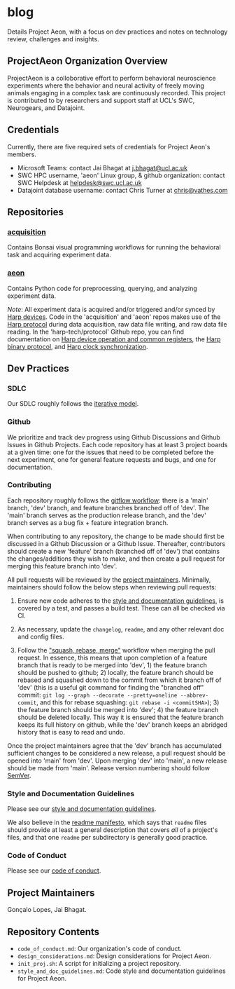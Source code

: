 # blog

Details Project Aeon, with a focus on dev practices and notes on technology review, challenges and insights.

## ProjectAeon Organization Overview

ProjectAeon is a colloborative effort to perform behavioral neuroscience experiments where the behavior and neural activity of freely moving animals engaging in a complex task are continuously recorded. This project is contributed to by researchers and support staff at UCL's SWC, Neurogears, and Datajoint.

## Credentials

Currently, there are five required sets of credentials for Project Aeon's members. 

- Microsoft Teams: contact Jai Bhagat at j.bhagat@ucl.ac.uk
- SWC HPC username, 'aeon' Linux group, & github organization: contact SWC Helpdesk at helpdesk@swc.ucl.ac.uk
- Datajoint database username: contact Chris Turner at chris@vathes.com 

## Repositories

### [acquisition](https://github.com/ProjectAeon/acquisition)

Contains Bonsai visual programming workflows for running the behavioral task and acquiring experiment data.

### [aeon](https://github.com/ProjectAeon/aeon)

Contains Python code for preprocessing, querying, and analyzing experiment data.

*Note*: All experiment data is acquired and/or triggered and/or synced by [Harp devices](https://www.cf-hw.org/harp). Code in the 'acquisition' and 'aeon' repos makes use of the [Harp protocol](https://github.com/harp-tech/protocol) during data acquisition, raw data file writing, and raw data file reading. In the 'harp-tech/protocol' Github repo, you can find documentation on [Harp device operation and common registers](https://github.com/harp-tech/protocol/blob/master/Device%201.0%201.4%2020200901.pdf), the [Harp binary protocol](https://github.com/harp-tech/protocol/blob/master/Binary%20Protocol%201.0%201.1%2020180223.pdf), and [Harp clock synchronization](https://github.com/harp-tech/protocol/blob/master/Synchronization%20Clock%201.0%201.0%2020200712.pdf).

## Dev Practices

### SDLC

Our SDLC roughly follows the [iterative model](https://www.tutorialspoint.com/sdlc/sdlc_iterative_model.htm).

### Github

We prioritize and track dev progress using Github Discussions and Github Issues in Github Projects. Each code repository has at least 3 project boards at a given time: one for the issues that need to be completed before the next experiment, one for general feature requests and bugs, and one for documentation.

### Contributing

Each repository roughly follows the [gitflow workflow](https://www.atlassian.com/git/tutorials/comparing-workflows/gitflow-workflow): there is a 'main' branch, 'dev' branch, and feature branches branched off of 'dev'. The 'main' branch serves as the production release branch, and the 'dev' branch serves as a bug fix + feature integration branch. 

When contributing to any repository, the change to be made should first be discussed in a Github Discussion or a Github Issue. Thereafter, contributors should create a new 'feature' branch (branched off of 'dev') that contains the changes/additions they wish to make, and then create a pull request for merging this feature branch into 'dev'.

All pull requests will be reviewed by the [project maintainers](#Project-Maintainers). Minimally, maintainers should follow the below steps when reviewing pull requests:

1) Ensure new code adheres to the [style and documentation guidelines](#Style-and-Documentation-Guidelines), is covered by a test, and passes a build test. These can all be checked via CI.

2) As necessary, update the `changelog`, `readme`, and any other relevant doc and config files.

3) Follow the ["squash, rebase, merge"](https://blog.carbonfive.com/always-squash-and-rebase-your-git-commits/) workflow when merging the pull request. In essence, this means that upon completion of a feature branch that is ready to be merged into 'dev', 1) the feature branch should be pushed to github; 2) locally, the feature branch should be rebased and squashed down to the commit from which it branch off of 'dev' (this is a useful git command for finding the "branched off" commit: `git log --graph --decorate --pretty=oneline --abbrev-commit`, and this for rebase squashing: `git rebase -i <commitSHA>`); 3) the feature branch should be merged into 'dev'; 4) the feature branch should be deleted locally. This way it is ensured that the feature branch keeps its full history on github, while the 'dev' branch keeps an abridged history that is easy to read and undo.

Once the project maintainers agree that the 'dev' branch has accumulated sufficient changes to be considered a new release, a pull request should be opened into 'main' from 'dev'. Upon merging 'dev' into 'main', a new release should be made from 'main'. Release version numbering should follow [SemVer](http://semver.org/). 

### Style and Documentation Guidelines

Please see our [style and documentation guidelines](https://github.com/ProjectAeon/blog/blob/main/style_and_doc_guidelines.md).

We also believe in the [readme manifesto](http://thinkinghard.com/blog/TheREADMEManifesto.html), which says that `readme` files should provide at least a general description that covers _all_ of a project's files, and that one `readme` per subdirectory is generally good practice.

### Code of Conduct

Please see our [code of conduct](https://github.com/ProjectAeon/blog/blob/main/code_of_conduct.md).

## Project Maintainers

Gonçalo Lopes, Jai Bhagat.

## Repository Contents

- `code_of_conduct.md`: Our organization's code of conduct.
- `design_considerations.md`: Design considerations for Project Aeon.
- `init_proj.sh`: A script for initializing a project repository.
- `style_and_doc_guidelines.md`: Code style and documentation guidelines for Project Aeon.